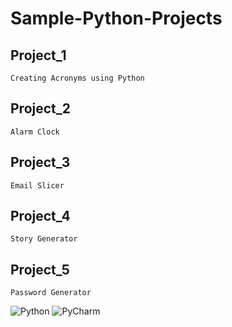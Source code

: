 # Sample-Python-Projects

## Project_1
```
Creating Acronyms using Python
```
## Project_2
```
Alarm Clock
```
## Project_3
```
Email Slicer
```
## Project_4
```
Story Generator
```
## Project_5
```
Password Generator
```
![Python](https://img.shields.io/badge/python-%2314354C.svg?style=for-the-badge&logo=python&logoColor=white) ![PyCharm](https://img.shields.io/badge/pycharm-143?style=for-the-badge&logo=pycharm&logoColor=black&color=black&labelColor=green)
